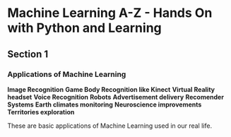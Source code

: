 # Machine Learning A-Z - Hands On with Python and Learning

## Section 1

### Applications of Machine Learning

**Image Recognition**
**Game Body Recognition like Kinect**
**Virtual Reality headset**
**Voice Recognition**
**Robots**
**Advertisement delivery**
**Recomender Systems**
**Earth climates monitoring**
**Neuroscience improvements**
**Territories exploration**

These are basic applications of Machine Learning used in our real life.


